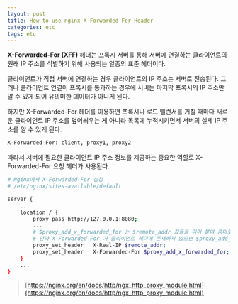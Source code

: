 ```yaml
---
layout: post
title: How to use nginx X-Forwarded-For Header
categories: etc
tags: etc
---
```


**X-Forwarded-For (XFF)** 헤더는 프록시 서버를 통해 서버에 연결하는 클라이언트의 원래 IP 주소를 식별하기 위해 사용되는 일종의 표준 헤더이다.

클라이언트가 직접 서버에 연결하는 경우 클라이언트의 IP 주소는 서버로 전송된다. 그러나 클라이언트 연결이 프록시를 통과하는 경우에 서버는 마지막 프록시의 IP 주소만 알 수 있게 되어 유의미한 데이터가 아니게 된다. 

하지만 X-Forwarded-For 헤더를 이용하면 프록시나 로드 밸런서를 거칠 때마다 새로운 클라이언트 IP 주소를 덮어씌우는 게 아니라 목록에 누적시키면서 서버의 실제 IP 주소를 알 수 있게 된다.

```sh
X-Forwarded-For: client, proxy1, proxy2
```

따라서 서버에 필요한 클라이언트 IP 주소 정보를 제공하는 중요한 역할로 X-Forwarded-For 요청 헤더가 사용된다.

```sh
# Nginx에서 X-Forwarded-For 설정
# /etc/nginx/sites-available/default

server {
    ...
    location / {
        proxy_pass http://127.0.0.1:8080;
        ...
        # $proxy_add_x_forwarded_for 는 $remote_addr 값들을 이어 붙여 콤마로 구분한다. 
        # 만약 X-Forwarded-For 가 클라이언트 헤더에 존재하지 않으면 $proxy_add_x_forwarded_for, $remote_addr 둘은 같다.
        proxy_set_header   X-Real-IP $remote_addr;
        proxy_set_header   X-Forwarded-For $proxy_add_x_forwarded_for;
    }
    ...
}
```

> [https://nginx.org/en/docs/http/ngx_http_proxy_module.html](https://nginx.org/en/docs/http/ngx_http_proxy_module.html)